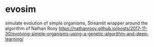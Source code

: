 # evosim
simulate evolution of simple organisms, Streamlit wrapper around the algorithm of Nathan Rooy https://nathanrooy.github.io/posts/2017-11-30/evolving-simple-organisms-using-a-genetic-algorithm-and-deep-learning/
